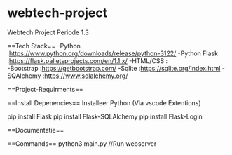 # webtech-project
Webtech Project Periode 1.3



==Tech Stack==
-Python       :https://www.python.org/downloads/release/python-3122/
-Python Flask :https://flask.palletsprojects.com/en/1.1.x/
-HTML/CSS     :   
-Bootstrap    :https://getbootstrap.com/
-Sqlite       :https://sqlite.org/index.html
-SQAlchemy    :https://www.sqlalchemy.org/

==Project-Requirments==


==Install Depenencies==
Installeer Python (Via vscode Extentions)



pip install Flask
pip install Flask-SQLAlchemy
pip install Flask-Login

==Documentatie==


==Commands==
python3 main.py //Run webserver
